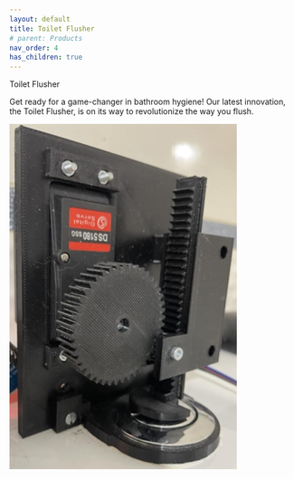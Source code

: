 ```yaml
---
layout: default
title: Toilet Flusher
# parent: Products
nav_order: 4
has_children: true
---
```

Toilet Flusher

Get ready for a game-changer in bathroom hygiene! Our latest innovation, the Toilet Flusher, is on its way to revolutionize the way you flush.

![](/docs/toilet_flusher/images/toilet_flusher_small.jpg)